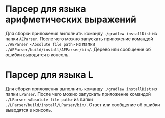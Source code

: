 # Парсер для языка арифметических выражений

Для сборки приложения выполнить команду `./gradlew installDist` из папки `AEParser`. После чего можно запускать приложение командой `./AEParser <Absolute file path>` из папки `./AEParser/build/install/AEParser/bin/`. Дерево или сообщение об ошибки выводятся в консоль.


# Парсер для языка L

Для сборки приложения выполнить команду `./gradlew installDist` из папки `LParser`. После чего можно запускать приложение командой `./LParser <Absolute file path>` из папки `./LParser/build/install/LParser/bin/`. Ответ или сообщение об ошибки выводятся в консоль.
